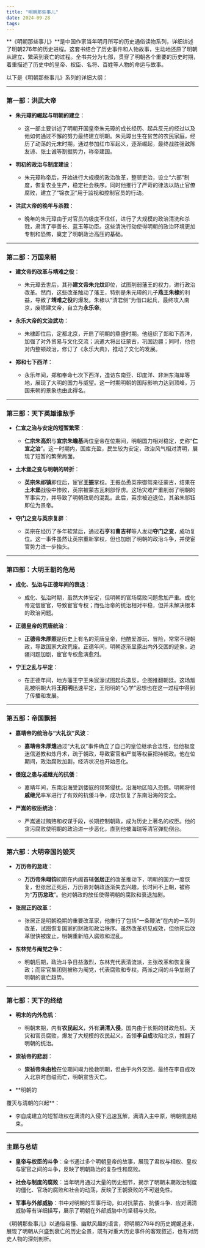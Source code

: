 ```yaml
---
title: "明朝那些事儿"
date: 2024-09-28
tags:
---
```


**《明朝那些事儿》**是中国作家当年明月所写的历史通俗读物系列，详细讲述了明朝276年的历史进程。这套书结合了历史事件和人物故事，生动地还原了明朝从建立、繁荣到衰亡的过程。全书共分为七部，贯穿了明朝各个重要的历史时期，着重描述了历史中的皇帝、权臣、名将、百姓等人物的命运与故事。

以下是《明朝那些事儿》系列的详细大纲：

---

### **第一部：洪武大帝**

- **朱元璋的崛起与明朝的建立**：
  - 这一部主要讲述了明朝开国皇帝朱元璋的成长经历、起兵反元的经过以及他如何通过不懈的努力最终建立明朝。朱元璋出生在贫苦的农民家庭，经历了动荡的元末时期，通过参加红巾军起义，逐渐崛起，最终战胜强敌陈友谅、张士诚等割据势力，称帝建国。
  
- **明初的政治与制度建设**：
  - 朱元璋称帝后，开始进行大规模的政治改革，整顿吏治，设立“六部”制度，恢复农业生产，稳定社会秩序。同时他推行了严苛的律法以防止官僚腐败，建立了“锦衣卫”用于监视和控制官员的行动。
  
- **洪武大帝的晚年与杀戮**：
  - 晚年的朱元璋由于对官员的极度不信任，进行了大规模的政治清洗和杀戮，肃清了李善长、蓝玉等功臣。这些清洗行动使得明朝的政治环境更加专制和恐怖，奠定了明朝政治高压的基础。

---

### **第二部：万国来朝**

- **建文帝的改革与靖难之役**：
  - 朱元璋去世后，其孙**建文帝朱允炆**即位，试图削弱藩王的权力，进行政治改革。然而，这些改革触动了藩王，特别是朱元璋的儿子**燕王朱棣**的利益，导致了**靖难之役**的爆发。朱棣以“清君侧”为借口起兵，最终攻入南京，废除建文帝，自立为**永乐帝**。

- **永乐大帝的文治武功**：
  - 朱棣即位后，定都北京，开启了明朝的鼎盛时期。他组织了郑和下西洋，加强了对外贸易与文化交流；派遣大将出征蒙古，巩固边疆；同时，他也对内整顿政治，修订了《永乐大典》，推动了文化的发展。
  
- **郑和七下西洋**：
  - 永乐年间，郑和奉命七次下西洋，造访东南亚、印度洋、非洲东海岸等地，展现了大明的国力与威望。这一时期明朝的国际影响力达到顶峰，万国来朝的景象也由此得名。

---

### **第三部：天下英雄谁敌手**

- **仁宣之治与安定的短暂繁荣**：
  - **仁宗朱高炽**与**宣宗朱瞻基**两位皇帝在位期间，明朝国力相对稳定，史称“**仁宣之治**”。这一时期内，国库充盈，民生较为安定，政治风气相对清明，展现了短暂的繁荣局面。

- **土木堡之变与明朝的转折**：
  - **英宗朱祁镇**即位后，宦官**王振**掌权。王振怂恿英宗御驾亲征蒙古，结果在**土木堡**战役中惨败，英宗被蒙古瓦剌部俘虏。这场灾难严重削弱了明朝的军事实力，并导致了明朝政局的混乱。此后，英宗被迫退位，其弟朱祁钰即位为景帝。

- **夺门之变与英宗复辟**：
  - 英宗在经历了多年软禁后，通过**石亨**和**曹吉祥**等人发动**夺门之变**，成功复位。这一事件虽然让英宗重新掌权，但也加剧了明朝的政治斗争，并使宦官势力进一步抬头。

---

### **第四部：大明王朝的危局**

- **成化、弘治与正德年间的衰退**：
  - 成化、弘治时期，虽然大体安定，但明朝的官场腐败问题愈加严重。成化帝宠信宦官，导致宦官专权；而弘治帝的统治相对平稳，但并未解决根本的政治问题。

- **正德皇帝的荒唐统治**：
  - **正德帝朱厚照**是历史上有名的荒唐皇帝，他酷爱游玩、冒险，常常不理朝政，导致国家大政荒废。正德年间，明朝逐渐显露出内外交困的迹象，边疆问题加剧，宦官专权愈演愈烈。

- **宁王之乱与平定**：
  - 在正德年间，地方藩王宁王朱宸濠试图起兵造反，企图推翻朝廷。这场叛乱被明朝大将**王阳明**迅速平定，王阳明的“心学”思想也在这一过程中得到了传播和发展。

---

### **第五部：帝国飘摇**

- **嘉靖帝的统治与“大礼议”风波**：
  - **嘉靖帝朱厚熜**通过“大礼议”事件确立了自己的皇位继承合法性，但他极度迷信道教和炼丹术，疏于朝政，导致宦官和严嵩等权臣把持朝政。他在位期间，政治腐败加剧，经济状况也开始恶化。

- **倭寇之患与戚继光的抗倭**：
  - 嘉靖年间，东南沿海受到倭寇的频繁侵扰，沿海地区陷入恐慌。明朝将领**戚继光**率军进行了有效的抗倭斗争，成功恢复了东南沿海的安全。

- **严嵩的权臣统治**：
  - 严嵩通过贿赂和权谋手段，长期控制朝政，成为历史上著名的权臣。他的贪污腐败使明朝的政治进一步恶化，直到他被海瑞等清官弹劾倒台。

---

### **第六部：大明帝国的毁灭**

- **万历帝的怠政**：
  - **万历帝朱翊钧**初期在内阁首辅**张居正**的改革推动下，明朝的国力一度恢复，但张居正死后，万历帝对朝政逐渐失去兴趣，长时间不上朝，被称为“**万历怠政**”。他对朝政的放任使得明朝的腐败和衰退加剧。

- **张居正的改革**：
  - 张居正是明朝晚期的重要改革家，他推行了包括“一条鞭法”在内的一系列改革，试图恢复国家的财政和政治秩序。虽然改革初见成效，但他死后改革很快被废止，明朝重新陷入腐败和混乱。

- **东林党与阉党之争**：
  - 明朝后期，政治斗争日益激烈，东林党代表清流派，主张改革和恢复廉政；而宦官集团则被称为阉党，代表腐败和专权。两派之间的斗争加剧了明朝的衰亡趋势。

---

### **第七部：天下的终结**

- **明末的内外危机**：
  - 明朝末期，内有**农民起义**，外有**满清入侵**。国内由于长期的财政危机、天灾和官员腐败，爆发了大规模的农民起义，首领**李自成**攻陷北京，推翻了明朝的统治。

- **崇祯帝的悲剧**：
  - **崇祯帝朱由检**在位期间竭力挽救明朝，但由于内外交困，最终在李自成攻入北京时自缢而亡，明朝宣告灭亡。

- **明朝的

覆灭与清朝的兴起**：
  - 李自成建立的短暂政权在满清的入侵下迅速瓦解，满清入主中原，明朝彻底结束。

---

### 主题与总结

- **皇帝与权臣的斗争**：全书通过多个明朝皇帝的故事，展现了君权与相权、皇权与宦官之间的斗争，反映了明朝政治的复杂性和腐败。

- **社会与制度的腐败**：当年明月通过大量的历史细节，揭示了明朝末期政治制度的僵化、官场的腐败和社会的动荡，反映了王朝衰败的不可避免性。

- **军事与外部威胁**：书中对明朝的军事行动，如对抗蒙古、抗倭斗争、应对满清威胁等有详细描写，展示了明朝在外部威胁中的坚韧与失败。

《明朝那些事儿》以通俗易懂、幽默风趣的语言，将明朝276年的历史娓娓道来，展现了明朝从兴盛到衰亡的历史全景，既有对重大历史事件的客观叙述，也有对历史人物的深刻剖析。